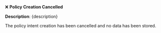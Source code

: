 ❌ **Policy Creation Cancelled**

**Description**: {description}

The policy intent creation has been cancelled and no data has been stored.